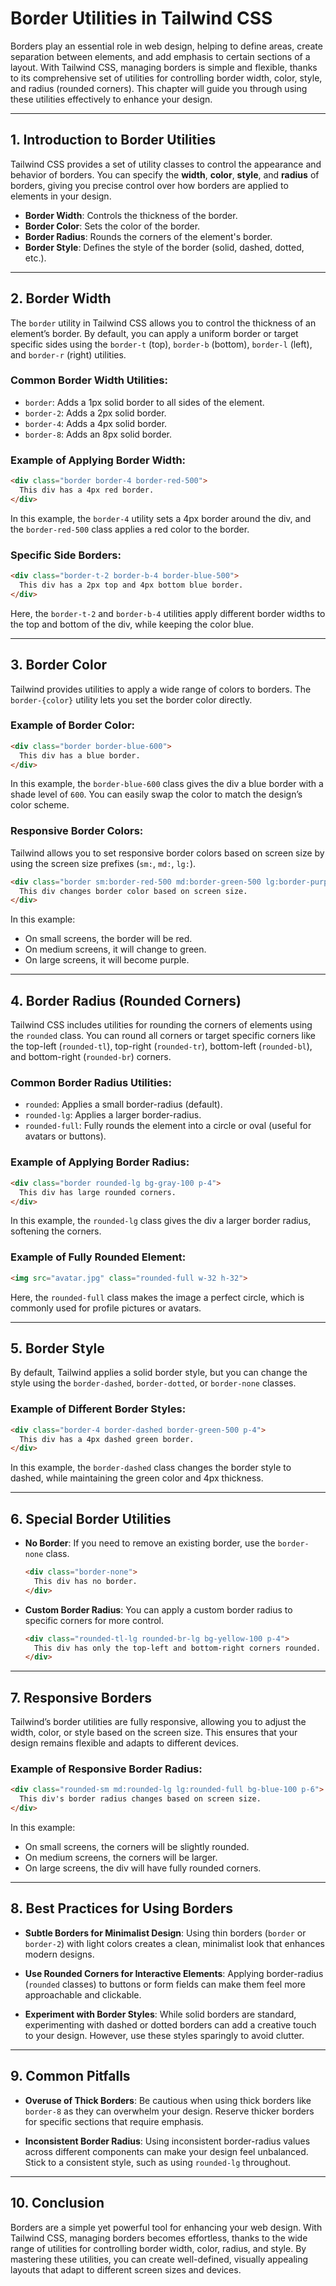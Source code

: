 # Border Utilities in Tailwind CSS

Borders play an essential role in web design, helping to define areas, create separation between elements, and add emphasis to certain sections of a layout. With Tailwind CSS, managing borders is simple and flexible, thanks to its comprehensive set of utilities for controlling border width, color, style, and radius (rounded corners). This chapter will guide you through using these utilities effectively to enhance your design.

---

## 1. Introduction to Border Utilities

Tailwind CSS provides a set of utility classes to control the appearance and behavior of borders. You can specify the **width**, **color**, **style**, and **radius** of borders, giving you precise control over how borders are applied to elements in your design.

- **Border Width**: Controls the thickness of the border.
- **Border Color**: Sets the color of the border.
- **Border Radius**: Rounds the corners of the element's border.
- **Border Style**: Defines the style of the border (solid, dashed, dotted, etc.).

---

## 2. Border Width

The `border` utility in Tailwind CSS allows you to control the thickness of an element’s border. By default, you can apply a uniform border or target specific sides using the `border-t` (top), `border-b` (bottom), `border-l` (left), and `border-r` (right) utilities.

### Common Border Width Utilities:
- `border`: Adds a 1px solid border to all sides of the element.
- `border-2`: Adds a 2px solid border.
- `border-4`: Adds a 4px solid border.
- `border-8`: Adds an 8px solid border.

### Example of Applying Border Width:
```html
<div class="border border-4 border-red-500">
  This div has a 4px red border.
</div>
```

In this example, the `border-4` utility sets a 4px border around the div, and the `border-red-500` class applies a red color to the border.

### Specific Side Borders:
```html
<div class="border-t-2 border-b-4 border-blue-500">
  This div has a 2px top and 4px bottom blue border.
</div>
```

Here, the `border-t-2` and `border-b-4` utilities apply different border widths to the top and bottom of the div, while keeping the color blue.

---

## 3. Border Color

Tailwind provides utilities to apply a wide range of colors to borders. The `border-{color}` utility lets you set the border color directly.

### Example of Border Color:
```html
<div class="border border-blue-600">
  This div has a blue border.
</div>
```

In this example, the `border-blue-600` class gives the div a blue border with a shade level of `600`. You can easily swap the color to match the design’s color scheme.

### Responsive Border Colors:
Tailwind allows you to set responsive border colors based on screen size by using the screen size prefixes (`sm:`, `md:`, `lg:`).

```html
<div class="border sm:border-red-500 md:border-green-500 lg:border-purple-500">
  This div changes border color based on screen size.
</div>
```

In this example:
- On small screens, the border will be red.
- On medium screens, it will change to green.
- On large screens, it will become purple.

---

## 4. Border Radius (Rounded Corners)

Tailwind CSS includes utilities for rounding the corners of elements using the `rounded` class. You can round all corners or target specific corners like the top-left (`rounded-tl`), top-right (`rounded-tr`), bottom-left (`rounded-bl`), and bottom-right (`rounded-br`) corners.

### Common Border Radius Utilities:
- `rounded`: Applies a small border-radius (default).
- `rounded-lg`: Applies a larger border-radius.
- `rounded-full`: Fully rounds the element into a circle or oval (useful for avatars or buttons).

### Example of Applying Border Radius:
```html
<div class="border rounded-lg bg-gray-100 p-4">
  This div has large rounded corners.
</div>
```

In this example, the `rounded-lg` class gives the div a larger border radius, softening the corners.

### Example of Fully Rounded Element:
```html
<img src="avatar.jpg" class="rounded-full w-32 h-32">
```

Here, the `rounded-full` class makes the image a perfect circle, which is commonly used for profile pictures or avatars.

---

## 5. Border Style

By default, Tailwind applies a solid border style, but you can change the style using the `border-dashed`, `border-dotted`, or `border-none` classes.

### Example of Different Border Styles:
```html
<div class="border-4 border-dashed border-green-500 p-4">
  This div has a 4px dashed green border.
</div>
```

In this example, the `border-dashed` class changes the border style to dashed, while maintaining the green color and 4px thickness.

---

## 6. Special Border Utilities

- **No Border**: If you need to remove an existing border, use the `border-none` class.
  ```html
  <div class="border-none">
    This div has no border.
  </div>
  ```

- **Custom Border Radius**: You can apply a custom border radius to specific corners for more control.
  ```html
  <div class="rounded-tl-lg rounded-br-lg bg-yellow-100 p-4">
    This div has only the top-left and bottom-right corners rounded.
  </div>
  ```

---

## 7. Responsive Borders

Tailwind’s border utilities are fully responsive, allowing you to adjust the width, color, or style based on the screen size. This ensures that your design remains flexible and adapts to different devices.

### Example of Responsive Border Radius:
```html
<div class="rounded-sm md:rounded-lg lg:rounded-full bg-blue-100 p-6">
  This div's border radius changes based on screen size.
</div>
```

In this example:
- On small screens, the corners will be slightly rounded.
- On medium screens, the corners will be larger.
- On large screens, the div will have fully rounded corners.

---

## 8. Best Practices for Using Borders

- **Subtle Borders for Minimalist Design**: Using thin borders (`border` or `border-2`) with light colors creates a clean, minimalist look that enhances modern designs.
  
- **Use Rounded Corners for Interactive Elements**: Applying border-radius (`rounded` classes) to buttons or form fields can make them feel more approachable and clickable.

- **Experiment with Border Styles**: While solid borders are standard, experimenting with dashed or dotted borders can add a creative touch to your design. However, use these styles sparingly to avoid clutter.

---

## 9. Common Pitfalls

- **Overuse of Thick Borders**: Be cautious when using thick borders like `border-8` as they can overwhelm your design. Reserve thicker borders for specific sections that require emphasis.
  
- **Inconsistent Border Radius**: Using inconsistent border-radius values across different components can make your design feel unbalanced. Stick to a consistent style, such as using `rounded-lg` throughout.

---

## 10. Conclusion

Borders are a simple yet powerful tool for enhancing your web design. With Tailwind CSS, managing borders becomes effortless, thanks to the wide range of utilities for controlling border width, color, radius, and style. By mastering these utilities, you can create well-defined, visually appealing layouts that adapt to different screen sizes and devices.
